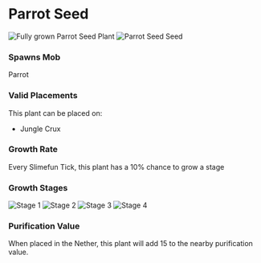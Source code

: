 # Parrot Seed

![Fully grown Parrot Seed Plant](https://mc-heads.net/head/1ddf74a820029bea73668144ee889855e95a47f349000ba218f3b022b1f04b0c) ![Parrot Seed Seed](https://mc-heads.net/head/95b92a13f01baece56654e817833f9829bc025ad733609c0bdd0d3a359c9d943)

### Spawns Mob

Parrot

### Valid Placements

This plant can be placed on:

- Jungle Crux


### Growth Rate

Every Slimefun Tick, this plant has a 10% chance to grow a stage

### Growth Stages

![Stage 1](https://mc-heads.net/head/50fc1f8c1c1257a81372828ca9a2a41cf9e3290f3c02285caf352644da98e76a) ![Stage 2](https://mc-heads.net/head/e23fc39e558c88e59f0cf1b9d1a67fb8e06f5cd9f73d396f8e4d7033bf145caa) ![Stage 3](https://mc-heads.net/head/1c8237ed47b65e5cba683354de7e09d452849e683e874a029133f1bba2942ca1) ![Stage 4](https://mc-heads.net/head/1c8237ed47b65e5cba683354de7e09d452849e683e874a029133f1bba2942ca1)

### Purification Value

When placed in the Nether, this plant will add 15 to the nearby purification value.